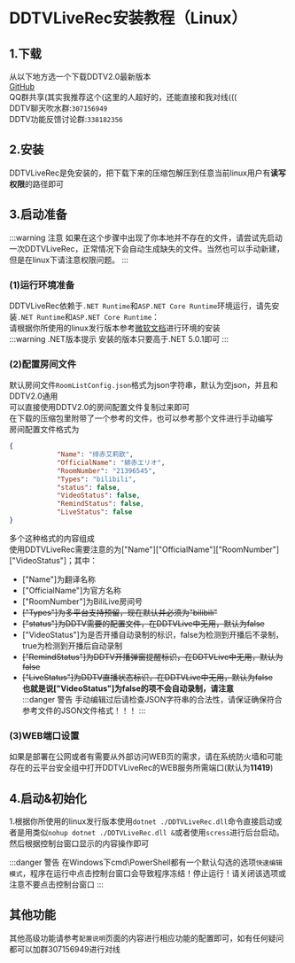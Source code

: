 # DDTVLiveRec安装教程（Linux）
## 1.下载
从以下地方选一个下载DDTV2.0最新版本  
[GitHub](https://hub.fastgit.org/CHKZL/DDTV2/releases/latest)  
QQ群共享(其实我推荐这个(这里的人超好的，还能直接和我对线(((  
DDTV聊天吹水群:`307156949`  
DDTV功能反馈讨论群:`338182356`

## 2.安装
DDTVLiveRec是免安装的，把下载下来的压缩包解压到任意当前linux用户有**读写权限**的路径即可   

## 3.启动准备
:::warning 注意
如果在这个步骤中出现了你本地并不存在的文件，请尝试先启动一次DDTVLiveRec，正常情况下会自动生成缺失的文件。当然也可以手动新建，但是在linux下请注意权限问题。
:::
### (1)运行环境准备
DDTVLiveRec依赖于`.NET Runtime`和`ASP.NET Core Runtime`环境运行，请先安装`.NET Runtime`和`ASP.NET Core Runtime`：  
请根据你所使用的linux发行版本参考[微软文档](https://docs.microsoft.com/zh-cn/dotnet/core/install/linux)进行环境的安装  
:::warning .NET版本提示 
安装的版本只要高于.NET 5.0.1即可
:::
### (2)配置房间文件
默认房间文件`RoomListConfig.json`格式为json字符串，默认为空json，并且和DDTV2.0通用  
可以直接使用DDTV2.0的房间配置文件复制过来即可  
在下载的压缩包里附带了一个参考的文件，也可以参考那个文件进行手动编写  
房间配置文件格式为
```json
{
            "Name": "绯赤艾莉欧",
            "OfficialName": "緋赤エリオ",
            "RoomNumber": "21396545",
            "Types": "bilibili",
            "status": false,
            "VideoStatus": false,
            "RemindStatus": false,
            "LiveStatus": false
}
```
多个这种格式的内容组成  
使用DDTVLiveRec需要注意的为["Name"]["OfficialName"]["RoomNumber"]["VideoStatus"]；其中：   
* ["Name"]为翻译名称
* ["OfficialName"]为官方名称
* ["RoomNumber"]为BiliLive房间号
* ~~["Types"]为多平台支持预留，现在默认并必须为"bilibili"~~
* ~~["status"]为DDTV需要的配置文件，在DDTVLive中无用，默认为false~~
* ["VideoStatus"]为是否开播自动录制的标识，false为检测到开播后不录制，true为检测到开播后自动录制
* ~~["RemindStatus"]为DDTV开播弹窗提醒标识，在DDTVLive中无用，默认为false~~
* ~~["LiveStatus"]为DDTV直播状态标识，在DDTVLive中无用，默认为false~~  
**也就是说["VideoStatus"]为false的项不会自动录制，请注意**  
:::danger 警告 
手动编辑过后请检查JSON字符串的合法性，请保证确保符合参考文件的JSON文件格式！！！
::: 
### (3)WEB端口设置
如果是部署在公网或者有需要从外部访问WEB页的需求，请在系统防火墙和可能存在的云平台安全组中打开DDTVLiveRec的WEB服务所需端口(默认为**11419**)
## 4.启动&初始化
1.根据你所使用的linux发行版本使用`dotnet ./DDTVLiveRec.dll`命令直接启动或者是用类似`nohup dotnet ./DDTVLiveRec.dll &`或者使用`scress`进行后台启动。   
然后根据控制台窗口显示的内容操作即可



:::danger 警告 
在Windows下cmd\PowerShell都有一个默认勾选的选项`快速编辑模式`，程序在运行中点击控制台窗口会导致程序冻结！停止运行！请关闭该选项或注意不要点击控制台窗口
:::

## 其他功能
其他高级功能请参考`配置说明`页面的内容进行相应功能的配置即可，如有任何疑问都可以加群307156949进行对线